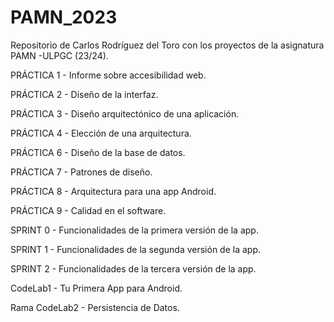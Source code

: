 # PAMN_2023
Repositorio de Carlos Rodríguez del Toro con los proyectos de la asignatura PAMN -ULPGC (23/24).

PRÁCTICA 1 - Informe sobre accesibilidad web.


PRÁCTICA 2 - Diseño de la interfaz.


PRÁCTICA 3 - Diseño arquitectónico de una aplicación.


PRÁCTICA 4 - Elección de una arquitectura.


PRÁCTICA 6 - Diseño de la base de datos.


PRÁCTICA 7 - Patrones de diseño.


PRÁCTICA 8 - Arquitectura para una app Android.


PRÁCTICA 9 - Calidad en el software.


SPRINT 0 - Funcionalidades de la primera versión de la app.


SPRINT 1 - Funcionalidades de la segunda versión de la app.


SPRINT 2 - Funcionalidades de la tercera versión de la app.


CodeLab1 - Tu Primera App para Android.


Rama CodeLab2 - Persistencia de Datos.
